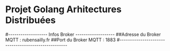 # Projet Golang Arhitectures Distribuées
#------------------- Infos Broker -------------------
##Adresse du Broker MQTT : rubensailly.fr
##Port du Broker MQTT : 1883
#----------------------------------------------------

